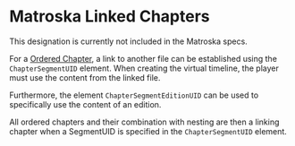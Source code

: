 # Matroska Linked Chapters
This designation is currently not included in the Matroska specs.

For a [Ordered Chapter](OrderedChapters.md), a link to another file can be established using the `ChapterSegmentUID` element. When creating the virtual timeline, the player must use the content from the linked file.

Furthermore, the element `ChapterSegmentEditionUID` can be used to specifically use the content of an edition.

All ordered chapters and their combination with nesting are then a linking chapter when a SegmentUID is specified in the `ChapterSegmentUID` element.